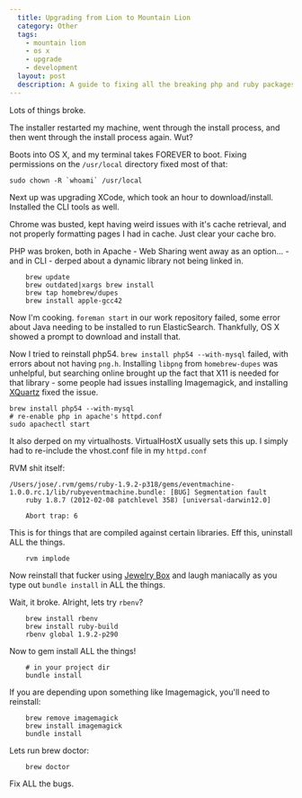 ```yaml
---
  title: Upgrading from Lion to Mountain Lion
  category: Other
  tags:
    - mountain lion
    - os x
    - upgrade
    - development
  layout: post
  description: A guide to fixing all the breaking php and ruby packages in Mountain Lion
---
```

Lots of things broke.

The installer restarted my machine, went through the install process, and then went through the install process again. Wut?

Boots into OS X, and my terminal takes FOREVER to boot. Fixing permissions on the `/usr/local` directory fixed most of that:

    sudo chown -R `whoami` /usr/local

Next up was upgrading XCode, which took an hour to download/install. Installed the CLI tools as well.

Chrome was busted, kept having weird issues with it's cache retrieval, and not properly formatting pages I had in cache. Just clear your cache bro.

PHP was broken, both in Apache - Web Sharing went away as an option... - and in CLI - derped about a dynamic library not being linked in.

		brew update
		brew outdated|xargs brew install
		brew tap homebrew/dupes
		brew install apple-gcc42

Now I'm cooking. `foreman start` in our work repository failed, some error about Java needing to be installed to run ElasticSearch. Thankfully, OS X showed a prompt to download and install that.

Now I tried to reinstall php54. `brew install php54 --with-mysql` failed, with errors about not having `png.h`. Installing `libpng` from `homebrew-dupes` was unhelpful, but searching online brought up the fact that X11 is needed for that library - some people had issues installing Imagemagick, and installing [XQuartz](http://xquartz.macosforge.org/landing) fixed the issue.

    brew install php54 --with-mysql
    # re-enable php in apache's httpd.conf
    sudo apachectl start

It also derped on my virtualhosts. VirtualHostX usually sets this up. I simply had to re-include the vhost.conf file in my `httpd.conf`

RVM shit itself:

    /Users/jose/.rvm/gems/ruby-1.9.2-p318/gems/eventmachine-1.0.0.rc.1/lib/rubyeventmachine.bundle: [BUG] Segmentation fault
		ruby 1.8.7 (2012-02-08 patchlevel 358) [universal-darwin12.0]

		Abort trap: 6

This is for things that are compiled against certain libraries. Eff this, uninstall ALL the things.

		rvm implode

Now reinstall that fucker using [Jewelry Box](http://unfiniti.com/software/mac/jewelrybox) and laugh maniacally as you type out `bundle install` in ALL the things.

Wait, it broke. Alright, lets try `rbenv`?

		brew install rbenv
		brew install ruby-build
		rbenv global 1.9.2-p290

Now to gem install ALL the things!

		# in your project dir
		bundle install

If you are depending upon something like Imagemagick, you'll need to reinstall:

		brew remove imagemagick
		brew install imagemagick
		bundle install

Lets run brew doctor:

		brew doctor

Fix ALL the bugs.
